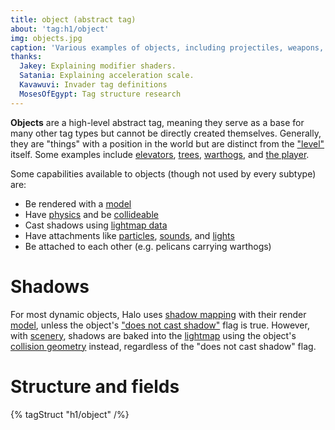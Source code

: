 ```yaml
---
title: object (abstract tag)
about: 'tag:h1/object'
img: objects.jpg
caption: 'Various examples of objects, including projectiles, weapons, and units.'
thanks:
  Jakey: Explaining modifier shaders.
  Satania: Explaining acceleration scale.
  Kavawuvi: Invader tag definitions
  MosesOfEgypt: Tag structure research
---
```

**Objects** are a high-level abstract tag, meaning they serve as a base for many other tag types but cannot be directly created themselves. Generally, they are "things" with a position in the world but are distinct from the ["level"](~scenario_structure_bsp) itself. Some examples include [elevators](~device_machine), [trees](~scenery), [warthogs](~vehicle), and [the player](~biped).

Some capabilities available to objects (though not used by every subtype) are:

* Be rendered with a [model](~gbxmodel)
* Have [physics](~) and be [collideable](~model_collision_geometry)
* Cast shadows using [lightmap data](~lightmaps)
* Have attachments like [particles](~particle_system), [sounds](~sound_looping), and [lights](~light)
* Be attached to each other (e.g. pelicans carrying warthogs)

# Shadows
For most dynamic objects, Halo uses [shadow mapping][shadow-mapping] with their render [model](~gbxmodel), unless the object's ["does not cast shadow"](#tag-field-flags-does-not-cast-shadow) flag is true. However, with [scenery](~), shadows are baked into the [lightmap](~scenario_structure_bsp) using the object's [collision geometry](~model_collision_geometry) instead, regardless of the "does not cast shadow" flag.

[shadow-mapping]: https://en.wikipedia.org/wiki/Shadow_mapping

# Structure and fields

{% tagStruct "h1/object" /%}
